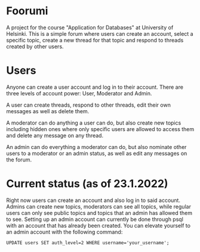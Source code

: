 # Foorumi
A project for the course "Application for Databases" at University of Helsinki. This is a simple forum where users can create an account, select a specific topic, create a new thread for that topic and respond to threads created by other users.

# Users
Anyone can create a user account and log in to their account. There are three levels of account power: User, Moderator and Admin.

A user can create threads, respond to other threads, edit their own messages as well as delete them.

A moderator can do anything a user can do, but also create new topics including hidden ones where only specific users are allowed to access them and delete any message on any thread.

An admin can do everything a moderator can do, but also nominate other users to a moderator or an admin status, as well as edit any messages on the forum.

# Current status (as of 23.1.2022)
Right now users can create an account and also log in to said account. Admins can create new topics, moderators can see all topics, while regular users can only see public topics and topics that an admin has allowed them to see. Setting up an admin account can currently be done through psql with an account that has already been created. You can elevate yourself to an admin account with the following command:

`UPDATE users SET auth_level=2 WHERE username='your_username';`
